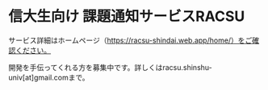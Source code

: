 # 信大生向け 課題通知サービスRACSU
サービス詳細はホームページ（https://racsu-shindai.web.app/home/）をご確認ください。

開発を手伝ってくれる方を募集中です。詳しくはracsu.shinshu-univ[at]gmail.comまで。

